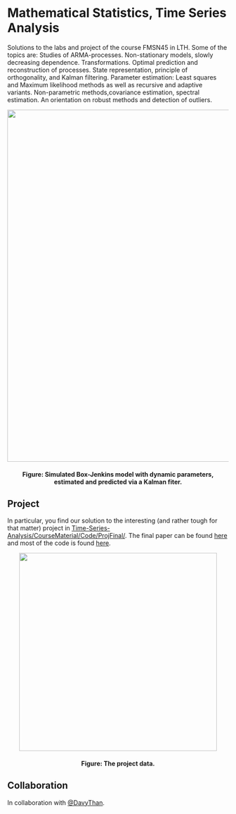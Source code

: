 # Mathematical Statistics, Time Series Analysis
Solutions to the labs and project of the course FMSN45 in LTH. Some of the topics are: Studies of ARMA-processes. Non-stationary models, slowly decreasing dependence. Transformations. Optimal prediction and reconstruction of processes. State representation, principle of orthogonality, and Kalman filtering. Parameter estimation: Least squares and Maximum likelihood methods as well as recursive and adaptive variants. Non-parametric methods,covariance estimation, spectral estimation. An orientation on robust methods and detection of outliers.

<p align="center">
  <img src="https://github.com/AliBakly/FMSN45/assets/21970392/37b408c1-066d-45c8-8acf-fed5b76eb42e" width="800">
</p>
<h4 align="center">Figure: Simulated Box-Jenkins model with dynamic parameters, estimated and predicted via a Kalman fiter.</h4>



## Project
In particular, you find our solution to the interesting (and rather tough for that matter) project in [Time-Series-Analysis/CourseMaterial/Code/ProjFinal/](https://github.com/AliBakly/FMSN45/tree/master/CourseMaterial/Code/ProjFinal). The final paper can be found [here](https://github.com/AliBakly/Time-Series-Analysis/blob/master/CourseMaterial/Code/ProjFinal/FMSN45_Project_Final.pdf) and most of the 
code is found [here](https://github.com/AliBakly/Time-Series-Analysis/blob/master/CourseMaterial/Code/ProjFinal/ProjFinal.m).

<p align="center">
  <img src="https://github.com/AliBakly/FMSN45/assets/21970392/df45d339-58e0-4d90-a235-c8ac91c7b494" width="450">
</p>
<h4 align="center">Figure: The project data.</h4>


## Collaboration
In collaboration with [@DavyThan](https://github.com/DavyThan).
